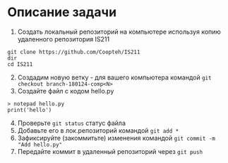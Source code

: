 # Описание задачи
1. Создать локальный репозиторий на компьютере
используя копию удаленного репозитория IS211
```
git clone https://github.com/Coopteh/IS211
dir
cd IS211
```
2. Создадим новую ветку - для вашего компьютера
   командой `git checkout branch-180124-comp<N>`
3. Создайте файл с кодом hello.py
```
> notepad hello.py
print('hello')
```
4. Проверьте `git status` статус файла
5. Добавьте его в лок.репозиторий командой `git add *`
6. Зафиксируйте (закоммитьте) изменения командой `git commit -m "Add hello.py"`
7. Передайте коммит в удаленный репозиторий через `git push`
